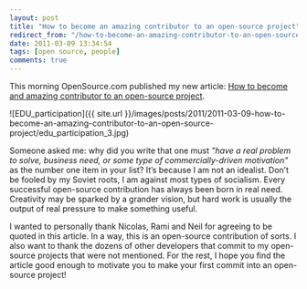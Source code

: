 ```yaml
---
layout: post
title: "How to become an amazing contributor to an open-source project"
redirect_from: "/how-to-become-an-amazing-contributor-to-an-open-source-project"
date: 2011-03-09 13:34:54
tags: [open source, people]
comments: true
---
```

This morning OpenSource.com published my new article: [How to become and amazing contributor to an open-source project](http://opensource.com/life/11/3/how-become-amazing-contributor-open-source-project).

![EDU_participation]({{ site.url }}/images/posts/2011/2011-03-09-how-to-become-an-amazing-contributor-to-an-open-source-project/edu_participation_3.jpg)

Someone asked me: why did you write that one must _"have a real problem to solve, business need, or some type of commercially-driven motivation"_ as the number one item in your list? It’s because I am not an idealist. Don’t be fooled by my Soviet roots, I am against most types of socialism. Every successful open-source contribution has always been born in real need. Creativity may be sparked by a grander vision, but hard work is usually the output of real pressure to make something useful.

I wanted to personally thank Nicolas, Rami and Neil for agreeing to be quoted in this article. In a way, this is an open-source contribution of sorts. I also want to thank the dozens of other developers that commit to my open-source projects that were not mentioned. For the rest, I hope you find the article good enough to motivate you to make your first commit into an open-source project!
